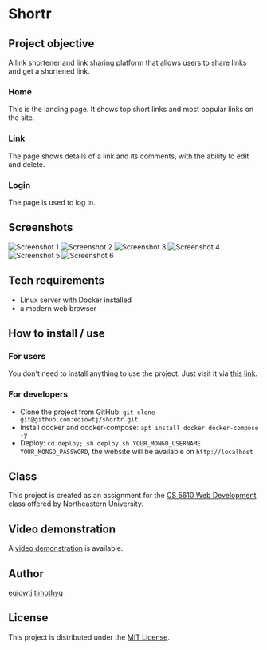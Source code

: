 # Shortr

## Project objective

A link shortener and link sharing platform that allows users to share links and get a shortened link.

### Home

This is the landing page. It shows top short links and most popular links on the site. 

### Link

The page shows details of a link and its comments, with the ability to edit and delete.

### Login

The page is used to log in.

## Screenshots

![Screenshot 1](readmeimages/1.png)
![Screenshot 2](readmeimages/2.png)
![Screenshot 3](readmeimages/3.png)
![Screenshot 4](readmeimages/4.png)
![Screenshot 5](readmeimages/5.png)
![Screenshot 6](readmeimages/6.png)

## Tech requirements
- Linux server with Docker installed
- a modern web browser

## How to install / use

### For users

You don't need to install anything to use the project. Just visit it via [this link](https://shortr.lol).

### For developers

- Clone the project from GitHub: `git clone git@github.com:eqiowtj/shortr.git`
- Install docker and docker-compose: `apt install docker docker-compose -y`
- Deploy: `cd deploy; sh deploy.sh YOUR_MONGO_USERNAME YOUR_MONGO_PASSWORD`, the website will be available on `http://localhost`

## Class

This project is created as an assignment for the [CS 5610 Web Development](https://johnguerra.co/classes/webDevelopment_fall_2022/) class offered by Northeastern University.

## Video demonstration

A [video demonstration](https://www.youtube.com/watch?v=59q784Y6wfM) is available.

## Author

[eqiowtj](https://eqiowtj.github.io/homepage/index.html)
[timothyq](https://cs5610sv22f-p4oy.vercel.app/index.html)

## License

This project is distributed under the [MIT License](LICENSE).
